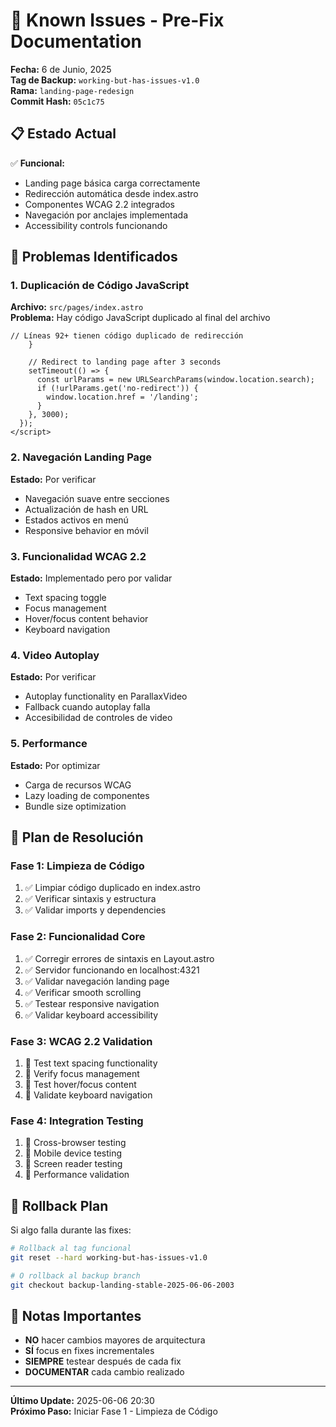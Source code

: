 # 🚨 Known Issues - Pre-Fix Documentation

**Fecha:** 6 de Junio, 2025  
**Tag de Backup:** `working-but-has-issues-v1.0`  
**Rama:** `landing-page-redesign`  
**Commit Hash:** `05c1c75`

## 📋 Estado Actual

✅ **Funcional:**
- Landing page básica carga correctamente
- Redirección automática desde index.astro
- Componentes WCAG 2.2 integrados
- Navegación por anclajes implementada
- Accessibility controls funcionando

## 🐛 Problemas Identificados

### 1. **Duplicación de Código JavaScript**
**Archivo:** `src/pages/index.astro`  
**Problema:** Hay código JavaScript duplicado al final del archivo
```astro
// Líneas 92+ tienen código duplicado de redirección
    }
    
    // Redirect to landing page after 3 seconds
    setTimeout(() => {
      const urlParams = new URLSearchParams(window.location.search);
      if (!urlParams.get('no-redirect')) {
        window.location.href = '/landing';
      }
    }, 3000);
  });
</script>
```

### 2. **Navegación Landing Page**
**Estado:** Por verificar
- Navegación suave entre secciones
- Actualización de hash en URL
- Estados activos en menú
- Responsive behavior en móvil

### 3. **Funcionalidad WCAG 2.2**
**Estado:** Implementado pero por validar
- Text spacing toggle
- Focus management
- Hover/focus content behavior
- Keyboard navigation

### 4. **Video Autoplay**
**Estado:** Por verificar
- Autoplay functionality en ParallaxVideo
- Fallback cuando autoplay falla
- Accesibilidad de controles de video

### 5. **Performance**
**Estado:** Por optimizar
- Carga de recursos WCAG
- Lazy loading de componentes
- Bundle size optimization

## 🎯 Plan de Resolución

### **Fase 1: Limpieza de Código**
1. ✅ Limpiar código duplicado en index.astro
2. ✅ Verificar sintaxis y estructura
3. ✅ Validar imports y dependencies

### **Fase 2: Funcionalidad Core**
1. ✅ Corregir errores de sintaxis en Layout.astro
2. ✅ Servidor funcionando en localhost:4321
3. ✅ Validar navegación landing page
4. ✅ Verificar smooth scrolling
5. ✅ Testear responsive navigation
6. ✅ Validar keyboard accessibility

### **Fase 3: WCAG 2.2 Validation**
1. 🔄 Test text spacing functionality
2. 🔄 Verify focus management
3. 🔄 Test hover/focus content
4. 🔄 Validate keyboard navigation

### **Fase 4: Integration Testing**
1. 🔄 Cross-browser testing
2. 🔄 Mobile device testing
3. 🔄 Screen reader testing
4. 🔄 Performance validation

## 🚨 Rollback Plan

Si algo falla durante las fixes:

```bash
# Rollback al tag funcional
git reset --hard working-but-has-issues-v1.0

# O rollback al backup branch
git checkout backup-landing-stable-2025-06-06-2003
```

## 📝 Notas Importantes

- **NO** hacer cambios mayores de arquitectura
- **SÍ** focus en fixes incrementales
- **SIEMPRE** testear después de cada fix
- **DOCUMENTAR** cada cambio realizado

---

**Último Update:** 2025-06-06 20:30  
**Próximo Paso:** Iniciar Fase 1 - Limpieza de Código
